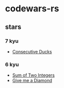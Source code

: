 # codewars-rs

## stars

### 7 kyu

* [Consecutive Ducks](https://www.codewars.com/kata/5dae2599a8f7d90025d2f15f)

### 6 kyu

* [Sum of Two Integers](https://www.codewars.com/kata/5a9c35e9ba1bb5c54a0001ac)
* [Give me a Diamond](https://www.codewars.com/kata/5503013e34137eeeaa001648)
